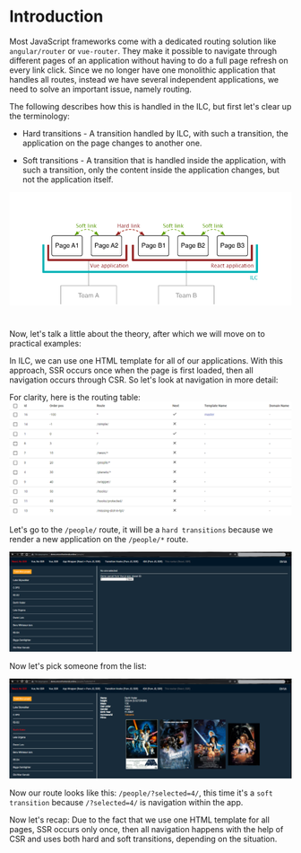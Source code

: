 # Introduction

Most JavaScript frameworks come with a dedicated routing solution
like `angular/router` or `vue-router`. They make it possible to
navigate through different pages of an application without having to
do a full page refresh on every link click.
Since we no longer have one monolithic application that handles all routes, instead we have several independent applications, we need to solve an important issue, namely routing.

The following describes how this is handled in the ILC, but first let's clear up the terminology:

 - Hard transitions - A transition handled by ILC, with such a transition, the application on the page changes to another one.

 - Soft transitions - A transition that is handled inside the application, with such a transition, only the content inside the application changes, but not the application itself.

  ![Introdaction demo](../assets/routes/introduction-demo.png)

#

Now, let's talk a little about the theory, after which we will move on to practical examples:

 In ILC, we can use one HTML template for all of our applications. With this approach, SSR occurs once when the page is first loaded, then all navigation occurs through CSR. So let's look at navigation in more detail:

 For clarity, here is the routing table:
 ![Routing table](../assets/routes/route.png)

Let's go to the `/people/` route, it will be a `hard transitions` because we render a new application on the `/people/*` route.

![Navigation example](../assets/routes/navigation-example.png)

Now let's pick someone from the list:

![Navigation example](../assets/routes/navigation-example2.png)

Now our route looks like this: `/people/?selected=4/`, this time it's a `soft transition` because `/?selected=4/` is navigation within the app.

Now let's recap:
Due to the fact that we use one HTML template for all pages, SSR occurs only once, then all navigation happens with the help of CSR and uses both hard and soft transitions, depending on the situation.